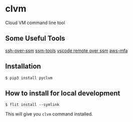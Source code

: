 # clvm

Cloud VM command line tool

## Some Useful Tools

[ssh-over-ssm](https://github.com/elpy1/ssh-over-ssm)
[ssm-tools](https://github.com/mludvig/aws-ssm-tools)
[vscode remote over ssm](https://github.com/aws/aws-toolkit-vscode/issues/941)
[aws-mfa](https://github.com/broamski/aws-mfa)


## Installation

`$ pip3 install pyclvm`

## How to install for local development

`$ flit install --symlink`

This will give you `clvm` command installed.